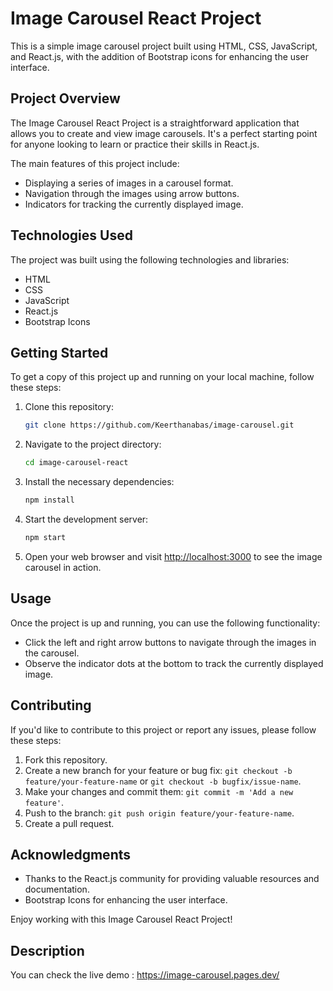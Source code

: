 # Image Carousel React Project

This is a simple image carousel project built using HTML, CSS, JavaScript, and React.js, with the addition of Bootstrap icons for enhancing the user interface.

## Project Overview

The Image Carousel React Project is a straightforward application that allows you to create and view image carousels. It's a perfect starting point for anyone looking to learn or practice their skills in React.js.

The main features of this project include:

- Displaying a series of images in a carousel format.
- Navigation through the images using arrow buttons.
- Indicators for tracking the currently displayed image.


## Technologies Used

The project was built using the following technologies and libraries:

- HTML
- CSS
- JavaScript
- React.js
- Bootstrap Icons

## Getting Started

To get a copy of this project up and running on your local machine, follow these steps:

1. Clone this repository:

   ```bash
   git clone https://github.com/Keerthanabas/image-carousel.git
   ```

2. Navigate to the project directory:

   ```bash
   cd image-carousel-react
   ```

3. Install the necessary dependencies:

   ```bash
   npm install
   ```

4. Start the development server:

   ```bash
   npm start
   ```

5. Open your web browser and visit [http://localhost:3000](http://localhost:3000) to see the image carousel in action.

## Usage

Once the project is up and running, you can use the following functionality:

- Click the left and right arrow buttons to navigate through the images in the carousel.
- Observe the indicator dots at the bottom to track the currently displayed image.


## Contributing

If you'd like to contribute to this project or report any issues, please follow these steps:

1. Fork this repository.
2. Create a new branch for your feature or bug fix: `git checkout -b feature/your-feature-name` or `git checkout -b bugfix/issue-name`.
3. Make your changes and commit them: `git commit -m 'Add a new feature'`.
4. Push to the branch: `git push origin feature/your-feature-name`.
5. Create a pull request.

## Acknowledgments

- Thanks to the React.js community for providing valuable resources and documentation.
- Bootstrap Icons for enhancing the user interface.

Enjoy working with this Image Carousel React Project! 

## Description

   You can check the live demo : https://image-carousel.pages.dev/